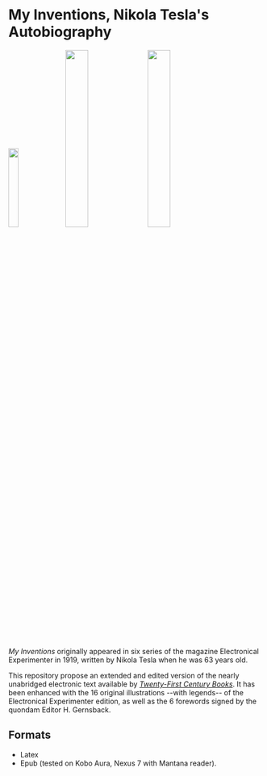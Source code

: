 # My Inventions, Nikola Tesla's Autobiography

<img src="https://raw.github.com/EtaoinShrdluc/Tesla-MyInvention/master/Screenshots/Tesla-cover.jpeg?raw=true" width=20%  />
&nbsp;
<img src="https://raw.github.com/EtaoinShrdluc/Tesla-MyInvention/master/Screenshots/Tesla-scr2.jpeg?raw=true" width=30%/>
&nbsp;
<img src="https://raw.github.com/EtaoinShrdluc/Tesla-MyInvention/master/Screenshots/Tesla-scr1.jpeg?raw=true" width=30%  />
<br />

*My Inventions* originally appeared in six series of the magazine Electronical Experimenter in 1919, written by Nikola Tesla when he was 63 years old. 

This repository propose an extended and edited version of the nearly unabridged electronic text available by *[Twenty-First Century Books](http://www.tfcbooks.com/special/my_inventions_index.htm)*. It has been enhanced with the 16 original illustrations --with legends-- of the Electronical Experimenter edition, as well as the 6 forewords signed by the quondam Editor H. Gernsback.

## Formats

* Latex
* Epub (tested on Kobo Aura, Nexus 7 with Mantana reader).
